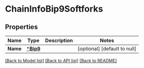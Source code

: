 # ChainInfoBip9Softforks

## Properties
Name | Type | Description | Notes
------------ | ------------- | ------------- | -------------
**Name** | [***Bip9**](BIP9.md) |  | [optional] [default to null]

[[Back to Model list]](../README.md#documentation-for-models) [[Back to API list]](../README.md#documentation-for-api-endpoints) [[Back to README]](../README.md)


